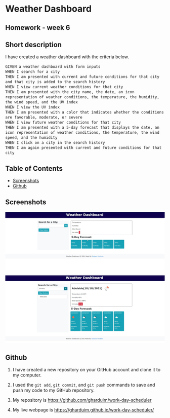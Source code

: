 # Weather Dashboard

## Homework - week 6

## Short description

I have created a weather dashboard with the criteria below.

```
GIVEN a weather dashboard with form inputs
WHEN I search for a city
THEN I am presented with current and future conditions for that city and that city is added to the search history
WHEN I view current weather conditions for that city
THEN I am presented with the city name, the date, an icon representation of weather conditions, the temperature, the humidity, the wind speed, and the UV index
WHEN I view the UV index
THEN I am presented with a color that indicates whether the conditions are favorable, moderate, or severe
WHEN I view future weather conditions for that city
THEN I am presented with a 5-day forecast that displays the date, an icon representation of weather conditions, the temperature, the wind speed, and the humidity
WHEN I click on a city in the search history
THEN I am again presented with current and future conditions for that city
```

## Table of Contents

- [Screenshots](#screenshots)
- [Github](#github)

## Screenshots

![WEATHER DASHBOARD](./screenshots/front-page.jpg "Weather Dashboard front page")

![WEATHER DASHBOARD - Search](./screenshots/search-city.jpg "Weather Dashboard - searched")



## Github

1. I have created a new repository on your GitHub account and clone it to my computer.

2. I used the `git add`, `git commit`, and `git push` commands to save and push my code to my GitHub repository.

3. My repository is https://github.com/gharduim/work-day-scheduler

4. My live webpage is  https://gharduim.github.io/work-day-scheduler/